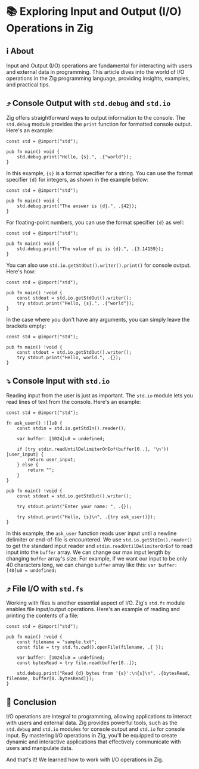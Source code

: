 # 📚 Exploring Input and Output (I/O) Operations in Zig

## ℹ️ About

Input and Output (I/O) operations are fundamental for interacting with users and external data in programming. This article dives into the world of I/O operations in the Zig programming language, providing insights, examples, and practical tips.

## ⤴️ Console Output with `std.debug` and `std.io`

Zig offers straightforward ways to output information to the console. The `std.debug` module provides the `print` function for formatted console output. Here's an example:

```zig
const std = @import("std");

pub fn main() void {
    std.debug.print("Hello, {s}.", .{"world"});
}
```

In this example, `{s}` is a format specifier for a string. You can use the format specifier `{d}` for integers, as shown in the example below:

```zig
const std = @import("std");

pub fn main() void {
    std.debug.print("The answer is {d}.", .{42});
}
```

For floating-point numbers, you can use the format specifier `{d}` as well:

```zig
const std = @import("std");

pub fn main() void {
    std.debug.print("The value of pi is {d}.", .{3.14159});
}
```

You can also use `std.io.getStdOut().writer().print()` for console output. Here's how:

```zig
const std = @import("std");

pub fn main() !void {
    const stdout = std.io.getStdOut().writer();
    try stdout.print("Hello, {s}.", .{"world"});
}
```

In the case where you don't have any arguments, you can simply leave the brackets empty:

```zig
const std = @import("std");

pub fn main() !void {
    const stdout = std.io.getStdOut().writer();
    try stdout.print("Hello, world.", .{});
}
```

## ⤵️ Console Input with `std.io`

Reading input from the user is just as important. The `std.io` module lets you read lines of text from the console. Here's an example:

```zig
const std = @import("std");

fn ask_user() ![]u8 {
    const stdin = std.io.getStdIn().reader();

    var buffer: [1024]u8 = undefined;

    if (try stdin.readUntilDelimiterOrEof(buffer[0..], '\n')) |user_input| {
        return user_input;
    } else {
        return "";
    }
}

pub fn main() !void {
    const stdout = std.io.getStdOut().writer();

    try stdout.print("Enter your name: ", .{});

    try stdout.print("Hello, {s}\n", .{try ask_user()});
}
```

In this example, the `ask_user` function reads user input until a newline delimiter or end-of-file is encountered. We use `std.io.getStdIn().reader()` to get the standard input reader and `stdin.readUntilDelimiterOrEof` to read input into the `buffer` array. We can change our max input length by changing `buffer` array's size. For example, if we want our input to be only 40 characters long, we can change `buffer` array like this: `var buffer: [40]u8 = undefined;`

## ⤴️ File I/O with `std.fs`

Working with files is another essential aspect of I/O. Zig's `std.fs` module enables file input/output operations. Here's an example of reading and printing the contents of a file:

```zig
const std = @import("std");

pub fn main() !void {
    const filename = "sample.txt";
    const file = try std.fs.cwd().openFile(filename, .{ });

    var buffer: [1024]u8 = undefined;
    const bytesRead = try file.read(buffer[0..]);

    std.debug.print("Read {d} bytes from '{s}':\n{s}\n", .{bytesRead, filename, buffer[0..bytesRead]});
}
```

## 📝 Conclusion

I/O operations are integral to programming, allowing applications to interact with users and external data. Zig provides powerful tools, such as the `std.debug` and `std.io` modules for console output and `std.io` for console input. By mastering I/O operations in Zig, you'll be equipped to create dynamic and interactive applications that effectively communicate with users and manipulate data.

And that's it! We learned how to work with I/O operations in Zig.